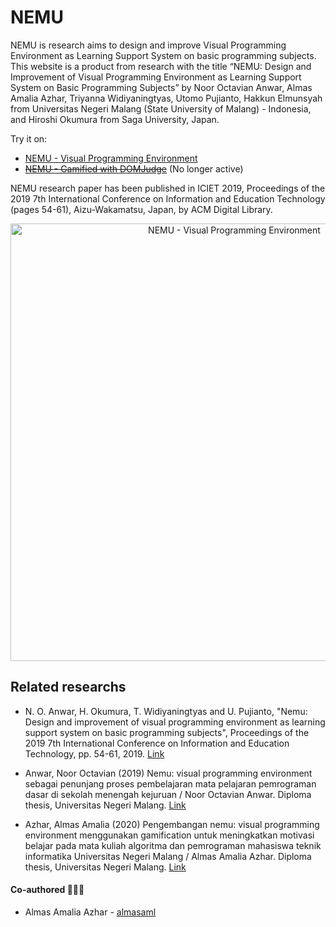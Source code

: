 
# NEMU
NEMU is research aims to design and improve Visual Programming Environment as Learning Support System on basic programming subjects. This website is a product from research with the title “NEMU: Design and Improvement of Visual Programming Environment as Learning Support System on Basic Programming Subjects” by Noor Octavian Anwar, Almas Amalia Azhar, Triyanna Widiyaningtyas, Utomo Pujianto, Hakkun Elmunsyah from Universitas Negeri Malang (State University of Malang) - Indonesia, and Hiroshi Okumura from Saga University, Japan.


Try it on:
- [NEMU - Visual Programming Environment](https://nemu-vpe.vercel.app)
- [~~NEMU - Gamified with DOMJudge~~](https://nemu-domjudge.herokuapp.com) (No longer active)


NEMU research paper has been published in ICIET 2019, Proceedings of the 2019 7th International Conference on Information and Education Technology (pages 54-61), Aizu-Wakamatsu, Japan, by ACM Digital Library.

<div align="center">
  <img width="700" alt="NEMU - Visual Programming Environment" src="https://github.com/arrokh/nemu/assets/3750495/6635d936-c052-4640-bc7a-4e8b5374c42c">
</div>

## Related researchs
- N. O. Anwar, H. Okumura, T. Widiyaningtyas and U. Pujianto, "Nemu: Design and improvement of visual programming environment as learning support system on basic programming subjects", Proceedings of the 2019 7th International Conference on Information and Education Technology, pp. 54-61, 2019. [Link](https://dl.acm.org/citation.cfm?id=3323788)

- Anwar, Noor Octavian (2019) Nemu: visual programming environment sebagai penunjang proses pembelajaran mata pelajaran pemrograman dasar di sekolah menengah kejuruan / Noor Octavian Anwar. Diploma thesis, Universitas Negeri Malang. [Link](http://repository.um.ac.id/128977/)

- Azhar, Almas Amalia (2020) Pengembangan nemu: visual programming environment menggunakan gamification untuk meningkatkan motivasi belajar pada mata kuliah algoritma dan pemrograman mahasiswa teknik informatika Universitas Negeri Malang / Almas Amalia Azhar. Diploma thesis, Universitas Negeri Malang. [Link](http://repository.um.ac.id/143720/)

#### Co-authored 👨🏼‍💻
- Almas Amalia Azhar - [almasaml](https://github.com/almasaml)

